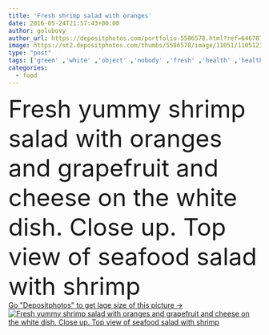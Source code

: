```yaml
---
title: 'Fresh shrimp salad with oranges'
date: 2016-05-24T21:57:43+00:00
author: golubovy
author_url: https://depositphotos.com/portfolio-5586578.html?ref=64678756
image: https://st2.depositphotos.com/thumbs/5586578/image/11051/110512382/api_thumb_450.jpg?forcejpeg=true
type: "post"
tags: ['green' ,'white' ,'object' ,'nobody' ,'fresh' ,'health' ,'healthy' ,'food' ,'cooking' ,'cuisine' ,'ingredient' ,'diet' ,'plate' ,'tasty' ,'delicious' ,'yummy' ,'meal' ,'snack' ,'dish' ,'Menu' ,'restaurant' ,'sea' ,'eating' ,'dinner' ,'lunch' ,'gourmet' ,'seafood' ,'organic' ,'lettuce' ,'cheese' ,'grapefruit' ,'exotic' ,'appetite' ,'oranges' ,'appetizer' ,'cooked' ,'fruits' ,'catering' ,'shellfish' ,'prawn' ,'close up' ,'top view' ]
categories: 
  - food
---
```

<div aling="center">
            <font size="60"> Fresh yummy shrimp salad with oranges and grapefruit  and cheese on the white dish. Close up. Top view of seafood salad with shrimp</font>   
</div>
<div>
    <a href='https://st2.depositphotos.com/thumbs/5586578/image/11051/110512382/api_thumb_450.jpg?forcejpeg=true?ref=64678756' target=_blank > Go "Depositphotos" to get lage size of this picture ->
        <img href='https://st2.depositphotos.com/thumbs/5586578/image/11051/110512382/api_thumb_450.jpg?forcejpeg=true?ref=64678756' src='https://st2.depositphotos.com/5586578/11051/i/950/depositphotos_110512382-stock-photo-fresh-shrimp-salad-with-oranges.jpg?forcejpeg=true' alt='Fresh yummy shrimp salad with oranges and grapefruit  and cheese on the white dish. Close up. Top view of seafood salad with shrimp' >
    </a>
</div>
